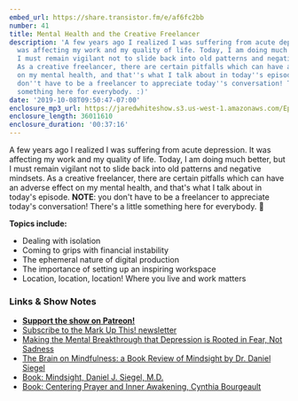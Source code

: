 ```yaml
---
embed_url: https://share.transistor.fm/e/af6fc2bb
number: 41
title: Mental Health and the Creative Freelancer
description: 'A few years ago I realized I was suffering from acute depression. It
  was affecting my work and my quality of life. Today, I am doing much better, but
  I must remain vigilant not to slide back into old patterns and negative mindsets.
  As a creative freelancer, there are certain pitfalls which can have an adverse effect
  on my mental health, and that''s what I talk about in today''s episode. NOTE: you
  don''t have to be a freelancer to appreciate today''s conversation! There''s a little
  something here for everybody. :)'
date: '2019-10-08T09:50:47-07:00'
enclosure_mp3_url: https://jaredwhiteshow.s3.us-west-1.amazonaws.com/Episode%2041%20-%20Mental%20Health%20and%20the%20Creative%20Freelancer.mp3
enclosure_length: 36011610
enclosure_duration: '00:37:16'
---
```


A few years ago I realized I was suffering from acute depression. It was affecting my work and my quality of life. Today, I am doing much better, but I must remain vigilant not to slide back into old patterns and negative mindsets. As a creative freelancer, there are certain pitfalls which can have an adverse effect on my mental health, and that's what I talk about in today's episode. **NOTE**: you don't have to be a freelancer to appreciate today's conversation! There's a little something here for everybody. 🙂

**Topics include:**

* Dealing with isolation
* Coming to grips with financial instability
* The ephemeral nature of digital production
* The importance of setting up an inspiring workspace
* Location, location, location! Where you live and work matters

### Links & Show Notes

* <a href="https://www.patreon.com/essentiallifejared" rel="payment"><strong>Support the show on Patreon!</strong></a>
* [Subscribe to the Mark Up This! newsletter](https://jaredwhite.com/newsletters/)
* [Making the Mental Breakthrough that Depression is Rooted in Fear, Not Sadness](https://jaredwhite.com/articles/making-the-mental-breakthrough-that-depression-is-rooted-in-fear-not-sadness)
* [The Brain on Mindfulness: a Book Review of Mindsight by Dr. Daniel Siegel](https://jaredwhite.com/articles/the-brain-on-mindfulness-a-book-review-of-mindsight-by-dr-daniel-siegel)
* [Book: Mindsight, Daniel J. Siegel, M.D.](https://www.drdansiegel.com/books/mindsight/)
* [Book: Centering Prayer and Inner Awakening, Cynthia Bourgeault](http://cynthiabourgeault.org/learn/books/#26827)